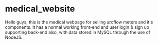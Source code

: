 # medical_website
Hello guys, this is the medical webpage for selling uroflow meters and it's components. It has a normal working front-end and user login &amp; sign up supporting back-end also, with data stored in MySQL through the use of NodeJS.
